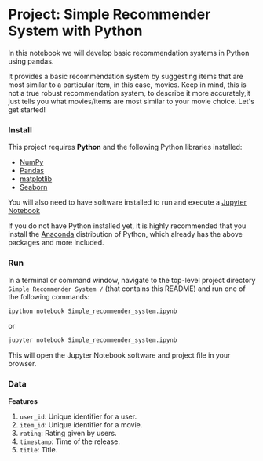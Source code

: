 
# Project: Simple Recommender System with Python

In this notebook we will develop basic recommendation systems in Python using pandas.

It provides a basic recommendation system by suggesting items that are most similar to a particular item, in this case, movies. Keep in mind, this is not a true robust recommendation system, to describe it more accurately,it just tells you what movies/items are most similar to your movie choice.
Let's get started!

### Install

This project requires **Python** and the following Python libraries installed:

- [NumPy](http://www.numpy.org/)
- [Pandas](http://pandas.pydata.org/)
- [matplotlib](http://matplotlib.org/)
- [Seaborn](https://seaborn.pydata.org/)

You will also need to have software installed to run and execute a [Jupyter Notebook](http://ipython.org/notebook.html)

If you do not have Python installed yet, it is highly recommended that you install the [Anaconda](http://continuum.io/downloads) distribution of Python, which already has the above packages and more included. 


### Run

In a terminal or command window, navigate to the top-level project directory `Simple Recommender System /` (that contains this README) and run one of the following commands:

```bash
ipython notebook Simple_recommender_system.ipynb
```  
or
```bash
jupyter notebook Simple_recommender_system.ipynb
```

This will open the Jupyter Notebook software and project file in your browser.


### Data

**Features**
1.  `user_id`: Unique identifier for a user.
2. `item_id`: Unique identifier for a movie.
3. `rating`: Rating given by users.
4. `timestamp`: Time of the release.
5. `title`: Title.